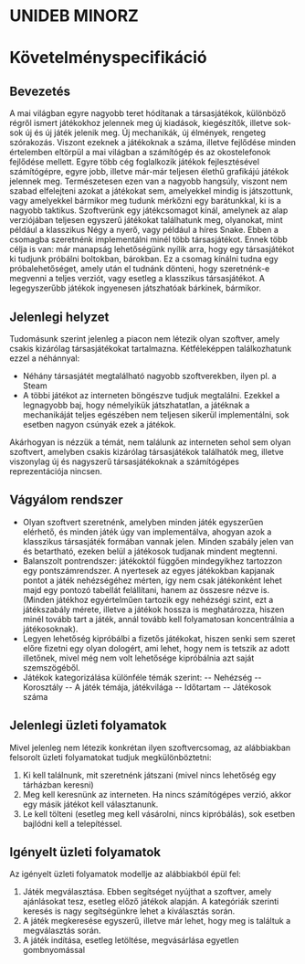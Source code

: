 # UNIDEB MINORZ
# Követelményspecifikáció

## Bevezetés

A mai világban egyre nagyobb teret hódítanak a társasjátékok,
különböző régről ismert játékokhoz jelennek meg új kiadások,
kiegészítők, illetve sok-sok új és új játék jelenik meg.
Új mechanikák, új élmények, rengeteg szórakozás.
Viszont ezeknek a játékoknak a száma, illetve fejlődése
minden értelemben eltörpül a mai világban a számítógép és az
okostelefonok fejlődése mellett. Egyre több cég foglalkozik
játékok fejlesztésével számítógépre, egyre jobb, illetve
már-már teljesen élethű grafikájú játékok jelennek meg.
Természetesen ezen van a nagyobb hangsúly, viszont nem szabad
elfelejteni azokat a játékokat sem, amelyekkel mindig is játszottunk,
vagy amelyekkel bármikor meg tudunk mérkőzni egy barátunkkal,
ki is a nagyobb taktikus.
Szoftverünk egy játékcsomagot kínál, amelynek az alap verziójában
teljesen egyszerű játékokat találhatunk meg, olyanokat, mint
például a klasszikus Négy a nyerő, vagy például a híres Snake.
Ebben a csomagba szeretnénk implementálni minél több
társasjátékot.
Ennek több célja is van: már manapság lehetőségünk nyílik
arra, hogy egy társasjátékot ki tudjunk próbálni boltokban,
bárokban. Ez a csomag kínálni tudna egy próbalehetőséget,
amely után el tudnánk dönteni, hogy szeretnénk-e megvenni a
teljes verziót, vagy esetleg a klasszikus társasjátékot.
A legegyszerűbb játékok ingyenesen játszhatóak bárkinek,
bármikor.

## Jelenlegi helyzet

Tudomásunk szerint jelenleg a piacon nem létezik olyan szoftver,
amely csakis kizárólag társasjátékokat tartalmazna.
Kétféleképpen találkozhatunk ezzel a néhánnyal:
- Néhány társasjátét megtalálható nagyobb szoftverekben,
ilyen pl. a Steam
- A többi játékot az interneten böngészve tudjuk megtalálni.
Ezekkel a legnagyobb baj, hogy némelyikük játszhatatlan,
a játéknak a mechanikáját teljes egészében nem teljesen 
sikerül implementálni, sok esetben nagyon csúnyák ezek a játékok.

Akárhogyan is nézzük a témát, nem találunk az interneten
sehol sem olyan szoftvert, amelyben csakis kizárólag társasjátékok
találhatók meg, illetve viszonylag új és nagyszerű társasjátékoknak
a számítógépes reprezentációja nincsen.

## Vágyálom rendszer

- Olyan szoftvert szeretnénk, amelyben minden játék egyszerűen
elérhető, és minden játék úgy van implementálva, ahogyan
azok a klasszikus társasjáték formában vannak jelen.
Minden szabály jelen van és betartható, ezeken belül a 
játékosok tudjanak mindent megtenni.
- Balanszolt pontrendszer: játékoktól függően mindegyikhez
tartozzon egy pontszámrendszer. A nyertesek az egyes játékokban
kapjanak pontot a játék nehézségéhez mérten, így nem csak
játékonként lehet majd egy pontozó tabellát felállítani,
hanem az összesre nézve is. (Minden játékhoz egyértelműen
tartozik egy nehézségi szint, ezt a játékszabály mérete,
illetve a játékok hossza is meghatározza, hiszen minél
tovább tart a játék, annál tovább kell folyamatosan
koncentrálnia a játékosoknak).
- Legyen lehetőség kipróbálbi a fizetős játékokat, hiszen
senki sem szeret előre fizetni egy olyan dologért, ami lehet,
hogy nem is tetszik az adott illetőnek, mivel még nem volt
lehetősége kipróbálnia azt saját szemszögéből.
- Játékok kategorizálása különféle témák szerint:
-- Nehézség
-- Korosztály
-- A játék témája, játékvilága
-- Időtartam
-- Játékosok száma

## Jelenlegi üzleti folyamatok

Mivel jelenleg nem létezik konkrétan ilyen szoftvercsomag,
az alábbiakban felsorolt üzleti folyamatokat tudjuk
megkülönböztetni:
1. Ki kell találnunk, mit szeretnénk játszani (mivel nincs
lehetőség egy tárházban keresni)
2. Meg kell keresnünk az interneten. Ha nincs számítógépes
verzió, akkor egy másik játékot kell választanunk.
3. Le kell tölteni (esetleg meg kell vásárolni, nincs
kipróbálás), sok esetben bajlódni kell a telepítéssel.


## Igényelt üzleti folyamatok

Az igényelt üzleti folyamatok modellje az alábbiakból épül fel:
1. Játék megválasztása. Ebben segítséget nyújthat a szoftver,
amely ajánlásokat tesz, esetleg előző játékok alapján.
A kategóriák szerinti keresés is nagy segítségünkre lehet
a kiválasztás során.
2. A játék megkeresése egyszerű, illetve már lehet, hogy
meg is találtuk a megválasztás során.
3. A játék indítása, esetleg letöltése, megvásárlása egyetlen
gombnyomással










